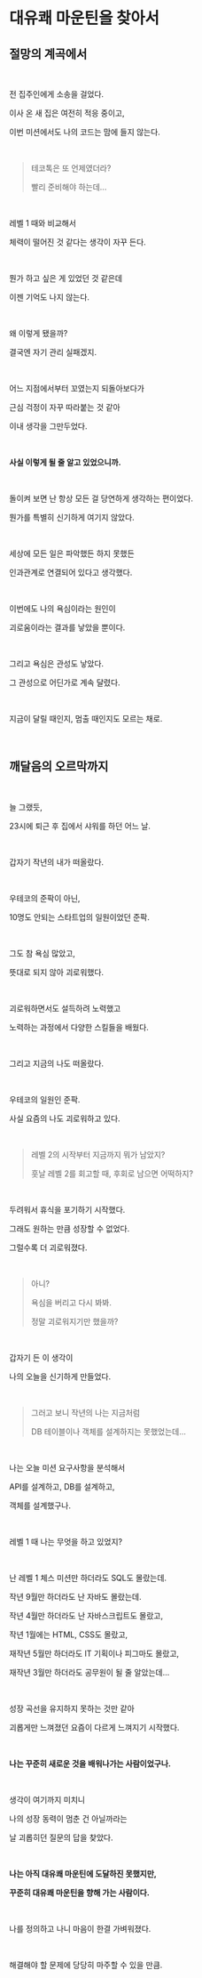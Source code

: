 # 대유쾌 마운틴을 찾아서

## 절망의 계곡에서

<br>

전 집주인에게 소송을 걸었다.

이사 온 새 집은 여전히 적응 중이고,

이번 미션에서도 나의 코드는 맘에 들지 않는다.

<br>

> 테코톡은 또 언제였더라?
> 
> 빨리 준비해야 하는데...

<br>

레벨 1 때와 비교해서

체력이 떨어진 것 같다는 생각이 자꾸 든다.

<br>

뭔가 하고 싶은 게 있었던 것 같은데

이젠 기억도 나지 않는다.

<br>

왜 이렇게 됐을까?

결국엔 자기 관리 실패겠지.

<br>

어느 지점에서부터 꼬였는지 되돌아보다가

근심 걱정이 자꾸 따라붙는 것 같아

이내 생각을 그만두었다.

<br>

**사실 이렇게 될 줄 알고 있었으니까.**

<br>

돌이켜 보면 난 항상 모든 걸 당연하게 생각하는 편이었다.

뭔가를 특별히 신기하게 여기지 않았다.

<br>

세상에 모든 일은 파악했든 하지 못했든

인과관계로 연결되어 있다고 생각했다.

<br>

이번에도 나의 욕심이라는 원인이

괴로움이라는 결과를 낳았을 뿐이다.

<br>

그리고 욕심은 관성도 낳았다.

그 관성으로 어딘가로 계속 달렸다.

<br>

지금이 달릴 때인지, 멈출 때인지도 모르는 채로.

<br>

## 깨달음의 오르막까지

<br>

늘 그랬듯, 

23시에 퇴근 후 집에서 샤워를 하던 어느 날.

<br>

갑자기 작년의 내가 떠올랐다.

<br>

우테코의 준팍이 아닌,

10명도 안되는 스타트업의 일원이었던 준팍.

<br>

그도 참 욕심 많았고, 

뜻대로 되지 않아 괴로워했다.

<br>

괴로워하면서도 설득하려 노력했고

노력하는 과정에서 다양한 스킬들을 배웠다.

<br>

그리고 지금의 나도 떠올랐다.

<br>

우테코의 일원인 준팍.

사실 요즘의 나도 괴로워하고 있다.

<br>

> 레벨 2의 시작부터 지금까지 뭐가 남았지?
>
> 훗날 레벨 2를 회고할 때, 후회로 남으면 어떡하지?

<br>

두려워서 휴식을 포기하기 시작했다.

그래도 원하는 만큼 성장할 수 없었다.

그럴수록 더 괴로워졌다.

<br>

> 아니?
> 
> 욕심을 버리고 다시 봐봐.
>
> 정말 괴로워지기만 했을까?

<br>

갑자기 든 이 생각이

나의 오늘을 신기하게 만들었다.

<br>

> 그러고 보니 작년의 나는 지금처럼
>
> DB 테이블이나 객체를 설계하지는 못했었는데...

<br>

나는 오늘 미션 요구사항을 분석해서

API를 설계하고, DB를 설계하고,

객체를 설계했구나.

<br>

레벨 1 때 나는 무엇을 하고 있었지?

<br>

난 레벨 1 체스 미션만 하더라도 SQL도 몰랐는데.

작년 9월만 하더라도 난 자바도 몰랐는데.

작년 4월만 하더라도 난 자바스크립트도 몰랐고,

작년 1월에는 HTML, CSS도 몰랐고,

재작년 5월만 하더라도 IT 기획이나 피그마도 몰랐고,

재작년 3월만 하더라도 공무원이 될 줄 알았는데…

<br>

성장 곡선을 유지하지 못하는 것만 같아

괴롭게만 느껴졌던 요즘이 다르게 느껴지기 시작했다.

<br>

**나는 꾸준히 새로운 것을 배워나가는 사람이었구나.**

<br>

생각이 여기까지 미치니

나의 성장 동력이 멈춘 건 아닐까라는

날 괴롭히던 질문의 답을 찾았다.

<br>

**나는 아직 대유쾌 마운틴에 도달하진 못했지만,**

**꾸준히 대유쾌 마운틴을 향해 가는 사람이다.**

<br>

나를 정의하고 나니 마음이 한결 가벼워졌다.

<br>

해결해야 할 문제에 당당히 마주할 수 있을 만큼.
